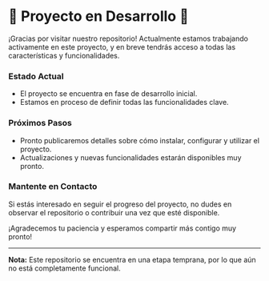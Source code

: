 # 🚧 Proyecto en Desarrollo 🚧

¡Gracias por visitar nuestro repositorio! Actualmente estamos trabajando activamente en este proyecto, y en breve tendrás acceso a todas las características y funcionalidades.

### Estado Actual
- El proyecto se encuentra en fase de desarrollo inicial.
- Estamos en proceso de definir todas las funcionalidades clave.

### Próximos Pasos
- Pronto publicaremos detalles sobre cómo instalar, configurar y utilizar el proyecto.
- Actualizaciones y nuevas funcionalidades estarán disponibles muy pronto.

### Mantente en Contacto
Si estás interesado en seguir el progreso del proyecto, no dudes en observar el repositorio o contribuir una vez que esté disponible.

¡Agradecemos tu paciencia y esperamos compartir más contigo muy pronto!

---
**Nota:** Este repositorio se encuentra en una etapa temprana, por lo que aún no está completamente funcional.
